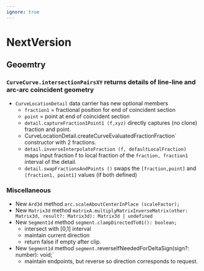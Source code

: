 ```yaml
---
ignore: true
---
```

# NextVersion

## Geoemtry
### `CurveCurve.intersectionPairsXY` returns details of line-line and arc-arc coincident geometry
  * `CurveLocationDetail` data carrier has new optional members
     * `fraction1` = fractional position for end of coincident section
     * `point` = point at end of coincident section
     * `detail.captureFraction1Point1 (f,xyz)` directly captures (no clone) fraction and point.
     * CurveLocationDetail.createCurveEvaluatedFractionFraction` constructor with 2 fractions.
     * `detail.inverseInterpolateFraction (f, defaultLocalFraction)` maps input fraction f to local fraction of the `fraction, fraction1` interval of the detail.
     * `detail.swapFractionsAndPoints ()` swaps the `[fraction,point]` and `[fraction1, point1]` values (if both defined)



### Miscellaneous
  * New `Ard3d` method `arc.scaleAboutCenterInPlace (scaleFactor);`
  * New `Matrix3d` method `matrixA.multiplyMatrixInverseMatrix(other: Matrix3d, result?: Matrix3d): Matrix3d | undefined`
  * New `Segment1d` method `segment.clampDirectedTo01(): boolean;`
    * intersect with [0,1] interval
    * maintain current direction
    * return false if empty after clip.
  * New `Segment1d` method `segment.`reverseIfNeededForDeltaSign(sign?: number): void;`
    * maintain endpoints, but reverse so direction corresponds to request.